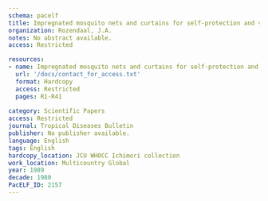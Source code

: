```yaml
---
schema: pacelf
title: Impregnated mosquito nets and curtains for self-protection and vector control
organization: Rozendaal, J.A.
notes: No abstract available.
access: Restricted

resources:
- name: Impregnated mosquito nets and curtains for self-protection and vector control
  url: '/docs/contact_for_access.txt'
  format: Hardcopy
  access: Restricted
  pages: R1-R41
 
category: Scientific Papers
access: Restricted
journal: Tropical Diseases Bulletin
publisher: No publisher available. 
language: English 
tags: English 
hardcopy_location: JCU WHOCC Ichimori collection
work_location: Multicountry Global
year: 1989
decade: 1980
PacELF_ID: 2157
---
```

